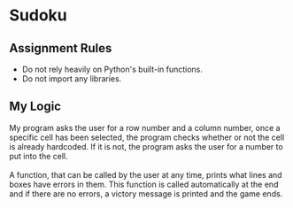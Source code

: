 # Sudoku

## Assignment Rules
* Do not rely heavily on Python's built-in functions.
* Do not import any libraries.

## My Logic
My program asks the user for a row number and a column number, once a specific cell has been selected, the program checks whether or not the cell is already hardcoded. If it is not, the program asks the user for a number to put into the cell. <br><br>A function, that can be called by the user at any time, prints what lines and boxes have errors in them. This function is called automatically at the end and if there are no errors, a victory message is printed and the game ends.
